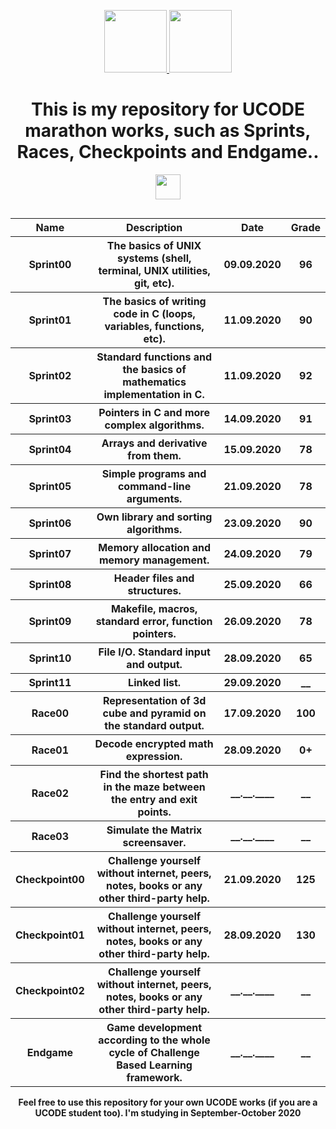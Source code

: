 <head>
    <p align="center">
        <a href="https://unitfactory.net/" target="_blank">
            <img src="https://github.com/slava-pleshkov/unit-factory-ucode/blob/master/.git_images/unit_logo.png?raw=true" height="100px">
        </a>
        <a href="https://ucode.world/en/" target="_blank">
            <img src="https://github.com/slava-pleshkov/unit-factory-ucode/blob/master/.git_images/ucode_logo.png?raw=true" height="100px">
        </a>
        <h1 align="center">This is my repository for UCODE marathon works, such as Sprints, Races, Checkpoints and Endgame..</h1>
        <a href="https://lms.ucode.world/users/plitovka/" target="_blank">
            <p align="center"><img src="https://s3.amazonaws.com/dntstatic//dad227a9-c776-4063-46cc-f5b9975f94b5_256_256.png" height="40px"></p>
        </a>
    </p>
</head>

<body>
    <table width="100%" border="0" cellpadding="4" align="left">  
        <tr>
            <th>Name</th>
            <th>Description</th>
            <th>Date</th>
            <th>Grade</th>
        </tr>
        <tr>
            <th>Sprint00</th>
            <th>The basics of UNIX systems (shell, terminal, UNIX utilities, git, etc).</th>
            <th>09.09.2020</th>
            <th>96</th>
        </tr>
        <tr>
            <th>Sprint01</th>
            <th>The basics of writing code in C (loops, variables, functions, etc).</th>
            <th>11.09.2020</th>
            <th>90</th>
        </tr>
        <tr>
            <th>Sprint02</th>
            <th>Standard functions and the basics of mathematics implementation in C.</th>
            <th>11.09.2020</th>
            <th>92</th>
        </tr>
        <tr>
            <th>Sprint03</th>
            <th>Pointers in C and more complex algorithms.</th>
            <th>14.09.2020</th>
            <th>91</th>
        </tr>
        <tr>
            <th>Sprint04</th>
            <th>Arrays and derivative from them.</th>
            <th>15.09.2020</th>
            <th>78</th>
        </tr>
        <tr>
            <th>Sprint05</th>
            <th>Simple programs and command-line arguments.</th>
            <th>21.09.2020</th>
            <th>78</th>
        </tr>
        <tr>
            <th>Sprint06</th>
            <th>Own library and sorting algorithms.</th>
            <th>23.09.2020</th>
            <th>90</th>
        </tr>
        <tr>
            <th>Sprint07</th>
            <th>Memory allocation and memory management.</th>
            <th>24.09.2020</th>
            <th>79</th>
        </tr>
        <tr>
            <th>Sprint08</th>
            <th>Header files and structures.</th>
            <th>25.09.2020</th>
            <th>66</th>
        </tr>
        <tr>
            <th>Sprint09</th>
            <th>Makefile, macros, standard error, function pointers.</th>
            <th>26.09.2020</th>
            <th>78</th>
        </tr>
        <tr>
            <th>Sprint10</th>
            <th>File I/O. Standard input and output.</th>
            <th>28.09.2020</th>
            <th>65</th>
        </tr>
        <tr>
            <th>Sprint11</th>
            <th>Linked list.</th>
            <th>29.09.2020</th>
            <th>__</th>
        </tr>
        <tr>
            <th>Race00</th>
            <th>Representation of 3d cube and pyramid on the standard output.</th>
            <th>17.09.2020</th>
            <th>100</th>
        </tr>
        <tr>
            <th>Race01</th>
            <th>Decode encrypted math expression.</th>
            <th>28.09.2020</th>
            <th>0+</th>
        </tr>
        <tr>
            <th>Race02</th>
            <th>Find the shortest path in the maze between the entry and exit points.</th>
            <th>__.__.____</th>
            <th>__</th>
        </tr>
        <tr>
            <th>Race03</th>
            <th>Simulate the Matrix screensaver.</th>
            <th>__.__.____</th>
            <th>__</th>
        </tr>
        <tr>
            <th>Checkpoint00</th>
            <th>Challenge yourself without internet, peers, notes, books or any other third-party help.</th>
            <th>21.09.2020</th>
            <th>125</th>
        </tr>
        <tr>
            <th>Checkpoint01</th>
            <th>Challenge yourself without internet, peers, notes, books or any other third-party help.</th>
            <th>28.09.2020</th>
            <th>130</th>
        </tr>
        <tr>
            <th>Checkpoint02</th>
            <th>Challenge yourself without internet, peers, notes, books or any other third-party help.</th>
            <th>__.__.____</th>
            <th>__</th>
        </tr>
        <tr>
            <th>Endgame</th>
            <th>Game development according to the whole cycle of Challenge Based Learning framework.</th>
            <th>__.__.____</th>
            <th>__</th>
        </tr>
    </table>
</body>

<footer>
<h4 align="center">Feel free to use this repository for your own UCODE works (if you are a UCODE student too). I'm studying in September-October 2020</h4>
</footer>
